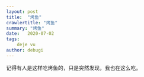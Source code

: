 ```yaml
---
layout: post
title:  "烤鱼"
crawlertitle: "烤鱼"
summary: "烤鱼"
date:   2020-07-02
tags: 
    deje vu
author: debugi
---
```


记得有人是这样吃烤鱼的，只是突然发现，我也在这么吃。









